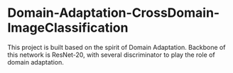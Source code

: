 # Domain-Adaptation-CrossDomain-ImageClassification
This project is built based on the spirit of Domain Adaptation. Backbone of this network is ResNet-20, with several discriminator to play the role of domain adaptation. 
